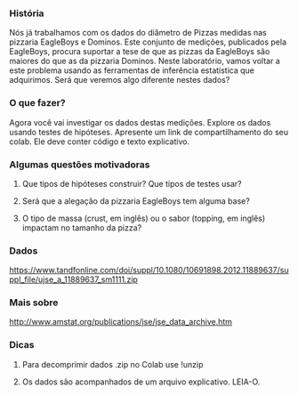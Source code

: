 ### História

Nós já trabalhamos com os dados do diâmetro de Pizzas medidas nas pizzaria EagleBoys e Dominos. Este conjunto de medições, publicados pela EagleBoys, procura suportar a tese de que as pizzas da EagleBoys são maiores do que as da pizzaria Dominos. Neste laboratório, vamos voltar a este problema usando as ferramentas de inferência estatística que adquirimos. Será que veremos algo diferente nestes dados?

### O que fazer?

Agora você vai investigar os dados destas medições. Explore os dados usando testes de hipóteses. Apresente um link de compartilhamento do seu colab. Ele deve conter código e texto explicativo.

### Algumas questões motivadoras
 
1) Que tipos de hipóteses construir? Que tipos de testes usar?

2) Será que a alegação da pizzaria EagleBoys tem alguma base?

3) O tipo de massa (crust, em inglês) ou o sabor (topping, em inglês) impactam no tamanho da pizza?

### Dados

https://www.tandfonline.com/doi/suppl/10.1080/10691898.2012.11889637/suppl_file/ujse_a_11889637_sm1111.zip

### Mais sobre

http://www.amstat.org/publications/jse/jse_data_archive.htm

### Dicas

1) Para decomprimir dados .zip no Colab use !unzip <nome-do-arquivo>

2) Os dados são acompanhados de um arquivo explicativo. LEIA-O.

